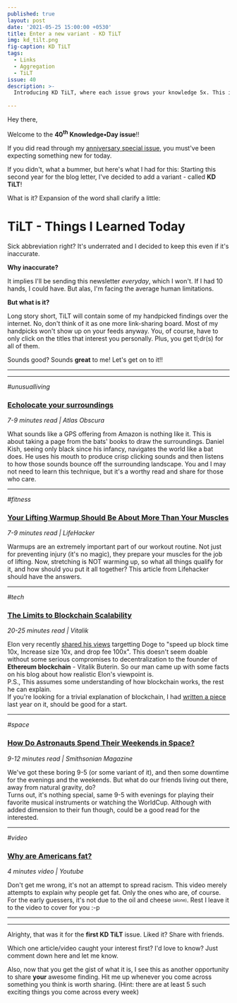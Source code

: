 ```yaml
---
published: true
layout: post
date: '2021-05-25 15:00:00 +0530'
title: Enter a new variant - KD TiLT
img: kd_tilt.png
fig-caption: KD TiLT
tags:
  - Links
  - Aggregation
  - TiLT
issue: 40
description: >-
  Introducing KD TiLT, where each issue grows your knowledge 5x. This is the first episode.
  
---
```

Hey there,

Welcome to the **40<sup>th</sup> Knowledge•Day issue**!!  

If you did read through my [anniversary special issue](https://cutt.ly/enrzhzW), you must've been expecting something new for today.  

If you didn't, what a bummer, but here's what I had for this: Starting this second year for the blog letter, I've decided to add a variant - called **KD TiLT**!  

What is it? Expansion of the word shall clarify a little:  

# TiLT - Things I Learned Today

Sick abbreviation right? It's underrated and I decided to keep this even if it's inaccurate.  

**Why inaccurate?**  

It implies I'll be sending this newsletter _everyday_, which I won't. If I had 10 hands, I could have. But alas, I'm facing the average human limitations.  

**But what is it?**

Long story short, TiLT will contain some of my handpicked findings over the internet. No, don't think of it as one more link-sharing board. Most of my handpicks won't show up on your feeds anyway. You, of course, have to only click on the titles that interest you personally. Plus, you get tl;dr(s) for all of them.  

Sounds good? Sounds **great** to me! Let's get on to it!!

------
------

_#unusualliving_  
### [Echolocate your surroundings](https://cutt.ly/Hnrzym7)  
_7-9 minutes read | Atlas Obscura_  

What sounds like a GPS offering from Amazon is nothing like it. This is about taking a page from the bats' books to draw the surroundings. Daniel Kish, seeing only black since his infancy, navigates the world like a bat does. He uses his mouth to produce crisp clicking sounds and then listens to how those sounds bounce off the surrounding landscape. You and I may not need to learn this technique, but it's a worthy read and share for those who care.  

------

_#fitness_  
### [Your Lifting Warmup Should Be About More Than Your Muscles](https://cutt.ly/ZnrzrBH)  
_7-9 minutes read | LifeHacker_  

Warmups are an extremely important part of our workout routine. Not just for preventing injury (it's no magic), they prepare your muscles for the job of lifting. Now, stretching is NOT warming up, so what all things qualify for it, and how should you put it all together? This article from Lifehacker should have the answers.  

------

_#tech_  
### [The Limits to Blockchain Scalability](https://cutt.ly/1nrzuMm)  
_20-25 minutes read | Vitalik_  

Elon very recently [shared his views](https://cutt.ly/tnrzsCR) targetting Doge to "speed up block time 10x, Increase size 10x, and drop fee 100x". This doesn't seem doable without some serious compromises to decentralization to the founder of **Ethereum blockchain** - Vitalik Buterin. So our man came up with some facts on his blog about how realistic Elon's viewpoint is.  
P.S., This assumes some understanding of how blockchain works, the rest he can explain.  
If you're looking for a trivial explanation of blockchain, I had [written a piece](https://cutt.ly/Vnrzfs5) last year on it, should be good for a start.  

------
_#space_  
### [How Do Astronauts Spend Their Weekends in Space?](https://cutt.ly/nnrzomF)  
_9-12 minutes read | Smithsonian Magazine_  

We've got these boring 9-5 (or some variant of it), and then some downtime for the evenings and the weekends. But what do our friends living out there, away from natural gravity, do?  
Turns out, it's nothing special, same 9-5 with evenings for playing their favorite musical instruments or watching the WorldCup. Although with added dimension to their fun though, could be a good read for the interested.  

------

_#video_  
### [Why are Americans fat?](https://cutt.ly/4nrzamW)  
_4 minutes video | Youtube_  

Don't get me wrong, it's not an attempt to spread racism. This video merely attempts to explain why people get fat. Only the ones who are, of course.   
For the early guessers, it's not due to the oil and cheese <sub><sup>(alone)</sup></sub>. Rest I leave it to the video to cover for you :-p  

------
------

Alrighty, that was it for the **first KD TiLT** issue. Liked it? Share with friends.  

Which one article/video caught your interest first? I'd love to know? Just comment down here and let me know.  

Also, now that you get the gist of what it is, I see this as another opportunity to share **your** awesome finding. Hit me up whenever you come across something you think is worth sharing. (Hint: there are at least 5 such exciting things you come across every week)  
